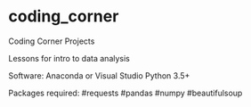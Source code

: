 # coding_corner
Coding Corner Projects

Lessons for intro to data analysis

Software:
Anaconda or Visual Studio
Python 3.5+

Packages required:
#requests
#pandas
#numpy
#beautifulsoup
